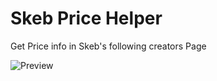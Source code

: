 # Skeb Price Helper
Get Price info in Skeb's following creators Page

![Preview](https://cdn.jsdelivr.net/gh/Dispnt/Skeb_Price_Helper/preview.png)
